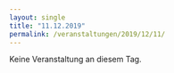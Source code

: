 ```yaml
---
layout: single
title: "11.12.2019"
permalink: /veranstaltungen/2019/12/11/
---
```


Keine Veranstaltung an diesem Tag.
